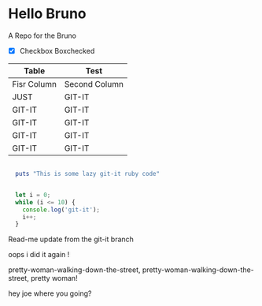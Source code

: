 # Hello Bruno

  A Repo for the Bruno

- [x] Checkbox Boxchecked

| Table | Test |
| ----------- | ----------- |
| Fisr Column | Second Column |
| JUST | GIT-IT |
| GIT-IT | GIT-IT |
| GIT-IT | GIT-IT |
| GIT-IT | GIT-IT |
| GIT-IT | GIT-IT |

```ruby

  puts "This is some lazy git-it ruby code"

```

```javascript

  let i = 0;
  while (i <= 10) {
    console.log('git-it');
    i++;
  }
```

Read-me update from the git-it branch


oops i did it again !

pretty-woman-walking-down-the-street, pretty-woman-walking-down-the-street,
pretty woman!

hey joe where you going?
